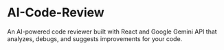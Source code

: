 # AI-Code-Review
An AI-powered code reviewer built with React and Google Gemini API that analyzes, debugs, and suggests improvements for your code.
